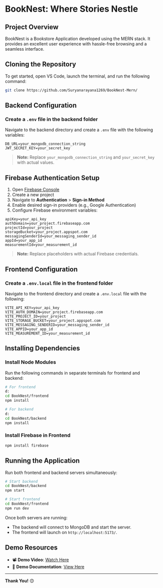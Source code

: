 # BookNest: Where Stories Nestle

## Project Overview
BookNest is a Bookstore Application developed using the MERN stack. It provides an excellent user experience with hassle-free browsing and a seamless interface.

## Cloning the Repository
To get started, open VS Code, launch the terminal, and run the following command:
```sh
git clone https://github.com/Suryanarayana1269/BookNest-Mern/
```

## Backend Configuration
### Create a `.env` file in the backend folder
Navigate to the backend directory and create a `.env` file with the following variables:
```env
DB_URL=your_mongodb_connection_string
JWT_SECRET_KEY=your_secret_key
```
> **Note:** Replace `your_mongodb_connection_string` and `your_secret_key` with actual values.

## Firebase Authentication Setup
1. Open [Firebase Console](https://console.firebase.google.com/)
2. Create a new project
3. Navigate to **Authentication** > **Sign-in Method**
4. Enable desired sign-in providers (e.g., Google Authentication)
5. Configure Firebase environment variables:
```env
apiKey=your_api_key
authDomain=your_project.firebaseapp.com
projectId=your_project
storageBucket=your_project.appspot.com
messagingSenderId=your_messaging_sender_id
appId=your_app_id
measurementId=your_measurement_id
```
> **Note:** Replace placeholders with actual Firebase credentials.

## Frontend Configuration
### Create a `.env.local` file in the frontend folder
Navigate to the frontend directory and create a `.env.local` file with the following:
```env
VITE_API_KEY=your_api_key
VITE_AUTH_DOMAIN=your_project.firebaseapp.com
VITE_PROJECT_ID=your_project
VITE_STORAGE_BUCKET=your_project.appspot.com
VITE_MESSAGING_SENDERID=your_messaging_sender_id
VITE_APPID=your_app_id
VITE_MEASUREMENT_ID=your_measurement_id
```

## Installing Dependencies
### Install Node Modules
Run the following commands in separate terminals for frontend and backend:
```sh
# For frontend
d:
cd BookNest/frontend
npm install

# For backend
d:
cd BookNest/backend
npm install
```

### Install Firebase in Frontend
```sh
npm install firebase
```

## Running the Application
Run both frontend and backend servers simultaneously:
```sh
# Start backend
cd BookNest/backend
npm start

# Start frontend
cd BookNest/frontend
npm run dev
```
Once both servers are running:
- The backend will connect to MongoDB and start the server.
- The frontend will launch on `http://localhost:5173/`.

## Demo Resources
- 📽️ **Demo Video**: [Watch Here](https://drive.google.com/file/d/1rMNIIJWn3BMdSqNJ4W-XtAgL3gRCSV-Z/view?usp=drive_link)
- 📄 **Demo Documentation**: [View Here](https://docs.google.com/document/d/1Ncz3o-1T1AWU3aHNRFMobTEdFjyHh3x4/edit?usp=drive_link&ouid=112556775906577700191&rtpof=true&sd=true)

---
**Thank You!** 😊

